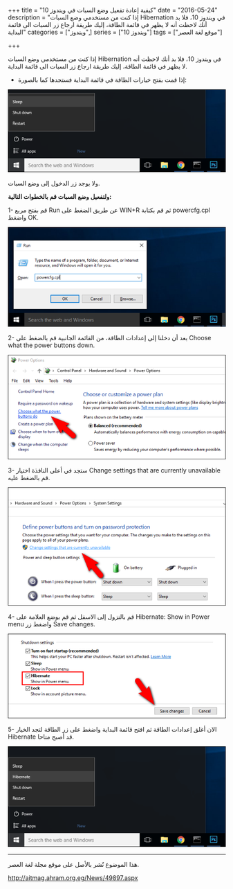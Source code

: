 +++
title = "كيفية إعادة تفعيل وضع السبات في ويندوز 10"
date = "2016-05-24"
description = "إذا كنت من مستخدمي وضع السبات Hibernation في ويندوز 10، فلا بد أنك لاحظت أنه لا يظهر في قائمة الطاقة، إليك طريقة ارجاع زر السبات الى قائمة البداية"
categories = ["ويندوز",]
series = ["ويندوز 10"]
tags = ["موقع لغة العصر"]

+++

إذا كنت من مستخدمي وضع السبات Hibernation في ويندوز 10، فلا بد أنك لاحظت أنه لا يظهر في قائمة الطاقة، إليك طريقة ارجاع زر السبات الى قائمة البداية.

- إذا قمت بفتح خيارات الطاقة في قائمة البداية فستجدها كما بالصورة:

![1](images/2016-635997081880360806-36.png)

ولا يوجد زر الدخول إلى وضع السبات.

**ولتفعيل وضع السبات قم بالخطوات التالية:**

1- قم بفتح مربع Run عن طريق الضغط على WIN+R ثم قم بكتابة powercfg.cpl واضغط OK.

![2](images/2016-635997085828122112-812.png)

2- بعد أن دخلنا إلى إعدادات الطاقة، من القائمة الجانبية قم بالضغط على Choose what the power buttons down.

![3](images/2016-635997085920630705-63.png)

3- ستجد في أعلى النافذة اختيار Change settings that are currently unavailable قم بالضغط عليه.

![4](images/2016-635997086009707276-970.png)

4- قم بالنزول إلى الاسفل ثم قم بوضع العلامة على Hibernate: Show in Power menu واضغط زر Save changes.

![5](images/2016-635997086177876354-787.png)

5- الان أغلق إعدادات الطاقة ثم افتح قائمة البداية واضغط على زر الطاقة لتجد الخيار Hibernate قد أصبح متاحا.

![6](images/2016-635997086271008951-100.png)

---
هذا الموضوع نٌشر باﻷصل على موقع مجلة لغة العصر.

http://aitmag.ahram.org.eg/News/49897.aspx